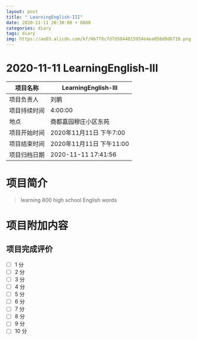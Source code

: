 ```yaml
---
layout: post
title: " LearningEnglish-III"
date: 2020-11-11 20:30:00 + 0800
categories: diary
tags: diary
img: https://ae03.alicdn.com/kf/Hb7f0c7d7d5844015954e4ea058d9d6710.png
---
```


#  2020-11-11 LearningEnglish-III


| 项目名称     |    LearningEnglish-III      |
| ------------ | ----------------------- |
| 项目负责人   | 刘鹏                    |
| 项目持续时间 | 4:00:00                 |
| 地点         | 商都嘉园穆庄小区东苑    |
| 项目开始时间 | 2020年11月11日 下午7:00 |
| 项目结束时间 | 2020年11月11日 下午11:00 |
| 项目归档日期 | 2020-11-11 17:41:56  |

# 项目简介
> learning 800 high school English words  


# 项目附加内容





## 项目完成评价

- [ ]  1 分
- [ ]  2 分
- [ ]  3 分
- [ ]  4 分
- [ ]  5 分
- [ ]  6 分
- [ ]  7 分
- [ ]  8 分
- [ ]  9 分
- [ ]  10 分